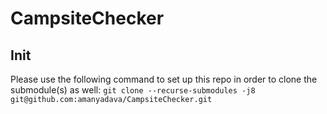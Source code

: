 # CampsiteChecker

## Init
Please use the following command to set up this repo in order to clone the submodule(s) as well:
`git clone --recurse-submodules -j8 git@github.com:amanyadava/CampsiteChecker.git`
